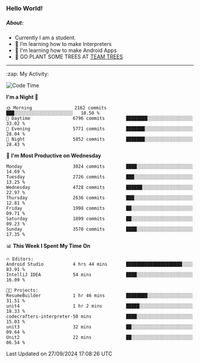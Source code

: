### Hello World!

##### About:
- Currently I am a student.
- 🌱 I’m learning how to make Interpreters
- 🌱 I'm learning how to make Android Apps
- 🌱 GO PLANT SOME TREES AT [TEAM TREES](https://teamtrees.org/)

---
  <summary>:zap: My Activity:</summary>
  
<!--START_SECTION:waka-->
![Code Time](http://img.shields.io/badge/Code%20Time-1%2C480%20hrs%2055%20mins-blue)

**I'm a Night 🦉** 

```text
🌞 Morning                2162 commits        ███░░░░░░░░░░░░░░░░░░░░░░   10.50 % 
🌆 Daytime                6796 commits        ████████░░░░░░░░░░░░░░░░░   33.02 % 
🌃 Evening                5771 commits        ███████░░░░░░░░░░░░░░░░░░   28.04 % 
🌙 Night                  5852 commits        ███████░░░░░░░░░░░░░░░░░░   28.43 % 
```
📅 **I'm Most Productive on Wednesday** 

```text
Monday                   3024 commits        ████░░░░░░░░░░░░░░░░░░░░░   14.69 % 
Tuesday                  2726 commits        ███░░░░░░░░░░░░░░░░░░░░░░   13.25 % 
Wednesday                4728 commits        ██████░░░░░░░░░░░░░░░░░░░   22.97 % 
Thursday                 2636 commits        ███░░░░░░░░░░░░░░░░░░░░░░   12.81 % 
Friday                   1998 commits        ██░░░░░░░░░░░░░░░░░░░░░░░   09.71 % 
Saturday                 1899 commits        ██░░░░░░░░░░░░░░░░░░░░░░░   09.23 % 
Sunday                   3570 commits        ████░░░░░░░░░░░░░░░░░░░░░   17.35 % 
```


📊 **This Week I Spent My Time On** 

```text
🔥 Editors: 
Android Studio           4 hrs 44 mins       █████████████████████░░░░   83.91 % 
IntelliJ IDEA            54 mins             ████░░░░░░░░░░░░░░░░░░░░░   16.09 % 

🐱‍💻 Projects: 
ResumeBuilder            1 hr 46 mins        ████████░░░░░░░░░░░░░░░░░   31.51 % 
unit4                    1 hr 2 mins         █████░░░░░░░░░░░░░░░░░░░░   18.33 % 
codecrafters-interpreter-50 mins             ████░░░░░░░░░░░░░░░░░░░░░   15.03 % 
unit3                    32 mins             ██░░░░░░░░░░░░░░░░░░░░░░░   09.64 % 
Unit2                    22 mins             ██░░░░░░░░░░░░░░░░░░░░░░░   06.54 % 
```


 Last Updated on 27/09/2024 17:08:26 UTC
<!--END_SECTION:waka-->
